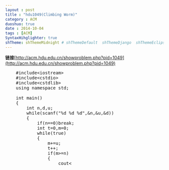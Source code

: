 ```yaml
---
layout : post
title : "hdu1049(Climbing Worm)"
category : ACM
duoshuo: true
date : 2014-10-04
tags : [ACM]
SyntaxHihglighter: true
shTheme: shThemeMidnight # shThemeDefault  shThemeDjango  shThemeEclipse  shThemeEmacs  shThemeFadeToGrey  shThemeMidnight  shThemeRDark
---
```


**链接**[http://acm.hdu.edu.cn/showproblem.php?pid=1049](http://acm.hdu.edu.cn/showproblem.php?pid=1049)

<!-- more -->

<pre class="brush: c; ">
	#include&lt;iostream&gt;
	#include&lt;cstdio&gt;
	#include&lt;cstdlib&gt;
	using namespace std;

	int main()
	{
	    int n,d,u;
	    while(scanf("%d %d %d",&n,&u,&d))
	    {
	        if(n==0)break;
	        int t=0,m=0;
	        while(true)
	        {
	            m+=u;
	            t++;
	            if(m>=n)
	            {
	                cout<<t<<endl;
	                break;
	            }
	            m-=d;
	            t++;
	        }
	    }
	    return 0;
	}
</pre>
